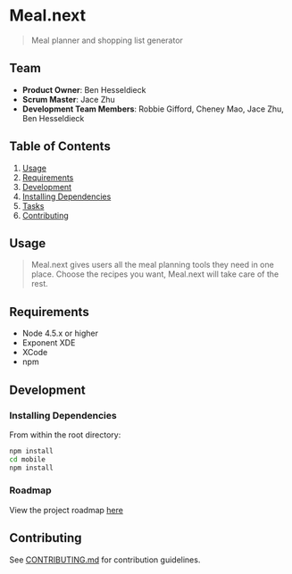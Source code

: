# Meal.next

> Meal planner and shopping list generator 

## Team

  - __Product Owner__: Ben Hesseldieck
  - __Scrum Master__: Jace Zhu
  - __Development Team Members__: Robbie Gifford, Cheney Mao, Jace Zhu, Ben Hesseldieck

## Table of Contents

1. [Usage](#Usage)
2. [Requirements](#requirements)
3. [Development](#development)
  1. [Installing Dependencies](#installing-dependencies)
  2. [Tasks](#tasks)
4. [Contributing](#contributing)

## Usage

> Meal.next gives users all the meal planning tools they need in one place. Choose the recipes you want, Meal.next will take care of the rest.

## Requirements


- Node 4.5.x or higher
- Exponent XDE
- XCode
- npm

## Development

### Installing Dependencies

From within the root directory:

```sh
npm install
cd mobile
npm install
```

### Roadmap

View the project roadmap [here](https://github.com/lonely-hearts/mealdotnext/issues)

## Contributing

See [CONTRIBUTING.md](CONTRIBUTING.md) for contribution guidelines.

